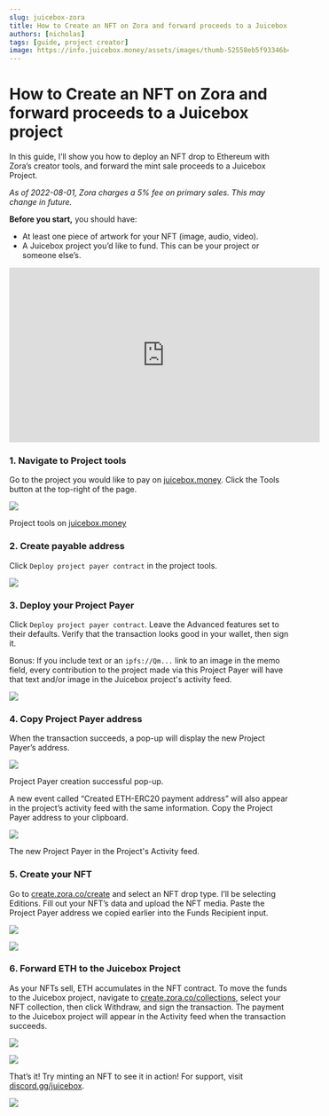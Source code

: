 ```yaml
---
slug: juicebox-zora
title: How to Create an NFT on Zora and forward proceeds to a Juicebox project
authors: [nicholas]
tags: [guide, project creator]
image: https://info.juicebox.money/assets/images/thumb-52558eb5f93346b479c735d1976fb2fd.png
---
```


# How to Create an NFT on Zora and forward proceeds to a Juicebox project

In this guide, I’ll show you how to deploy an NFT drop to Ethereum with Zora’s creator tools, and forward the mint sale proceeds to a Juicebox Project.

*As of 2022-08-01, Zora charges a 5% fee on primary sales. This may change in future.*

**Before you start,** you should have:
- At least one piece of artwork for your NFT (image, audio, video).
- A Juicebox project you’d like to fund. This can be your project or someone else’s.

<iframe width="560" height="315" src="https://www.youtube.com/embed/Ss35n_eZwj4" title="YouTube video player" frameborder="0" allow="accelerometer; autoplay; clipboard-write; encrypted-media; gyroscope; picture-in-picture" allowfullscreen></iframe>

### 1. Navigate to Project tools
Go to the project you would like to pay on [juicebox.money](http://juicebox.money). Click the Tools button at the top-right of the page.
    
![](Untitled.png)
<p class="subtitle">Project tools on <a href="https://juicebox.money">juicebox.money</a></p>
    
### 2. Create payable address
Click `Deploy project payer contract` in the project tools.

![](Untitled1.png)

### 3. Deploy your Project Payer
Click `Deploy project payer contract`. Leave the Advanced features set to their defaults. Verify that the transaction looks good in your wallet, then sign it.
    
Bonus: If you include text or an `ipfs://Qm...` link to an image in the memo field, every contribution to the project made via this Project Payer will have that text and/or image in the Juicebox project's activity feed.

![](Untitled2.png)

### 4. Copy Project Payer address
When the transaction succeeds, a pop-up will display the new Project Payer’s address.

![](Untitled3.png)
<p class="subtitle">Project Payer creation successful pop-up.</p>

A new event called “Created ETH-ERC20 payment address” will also appear in the project’s activity feed with the same information. Copy the Project Payer address to your clipboard.

![](Untitled4.png)
<p class="subtitle">The new Project Payer in the Project's Activity feed.</p>

### 5. Create your NFT
Go to [create.zora.co/create](https://create.zora.co/create) and select an NFT drop type. I’ll be selecting Editions. Fill out your NFT’s data and upload the NFT media. Paste the Project Payer address we copied earlier into the Funds Recipient input. 

![](Untitled5.png)

![](Untitled6.png)

### 6. Forward ETH to the Juicebox Project
As your NFTs sell, ETH accumulates in the NFT contract. To move the funds to the Juicebox project, navigate to [create.zora.co/collections](http://create.zora.co/collections), select your NFT collection, then click Withdraw, and sign the transaction. The payment to the Juicebox project will appear in the Activity feed when the transaction succeeds.

![](Untitled7.png)

![](Untitled8.png)

That’s it! Try minting an NFT to see it in action! For support, visit [discord.gg/juicebox](http://discord.gg/juicebox).

![](thumb.png)
